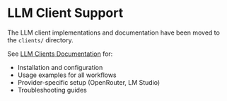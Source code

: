 # LLM Client Support

The LLM client implementations and documentation have been moved to the `clients/` directory.

See [LLM Clients Documentation](../clients/README.md) for:
- Installation and configuration
- Usage examples for all workflows
- Provider-specific setup (OpenRouter, LM Studio)
- Troubleshooting guides